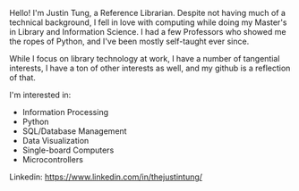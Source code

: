 Hello! I'm Justin Tung, a Reference Librarian. Despite not having much of a technical background, I fell in love with computing while doing my Master's in Library and Information Science. I had a few Professors who showed me the ropes of Python, and I've been mostly self-taught ever since.

While I focus on library technology at work, I have a number of tangential interests, I have a ton of other interests as well, and my github is a reflection of that.

I'm interested in:
  * Information Processing
  * Python
  * SQL/Database Management
  * Data Visualization
  * Single-board Computers
  * Microcontrollers

Linkedin: https://www.linkedin.com/in/thejustintung/
